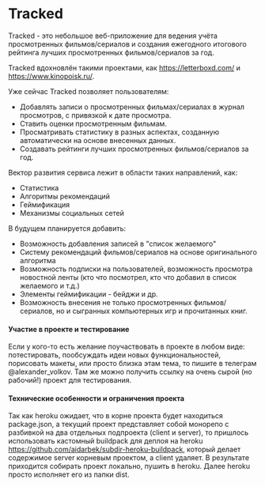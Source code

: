 # Tracked

Tracked - это небольшое веб-приложение для ведения учёта просмотренных фильмов/сериалов и создания ежегодного итогового рейтинга лучших просмотренных фильмов/сериалов за год.

Tracked вдохновлён такими проектами, как https://letterboxd.com/ и https://www.kinopoisk.ru/.

Уже сейчас Tracked позволяет пользователям:

- Добавлять записи о просмотренных фильмах/сериалах в журнал просмотров, с привязкой к дате просмотра.
- Ставить оценки просмотренным фильмам.
- Просматривать статистику в разных аспектах, созданную автоматически на основе внесенных данных.
- Создавать рейтинги лучших просмотренных фильмов/сериалов за год.

Вектор развития сервиса лежит в области таких направлений, как:

- Статистика
- Алгоритмы рекомендаций
- Геймификация
- Механизмы социальных сетей

В будущем планируется добавить:

- Возможность добавления записей в "список желаемого"
- Систему рекомендаций фильмов/сериалов на основе оригинального алгоритма
- Возможность подписки на пользователей, возможность просмотра новостной ленты (кто что посмотрел, кто что добавил в список желаемого и т.д.)
- Элементы геймификации - бейджи и др.
- Возможность внесения не только просмотренных фильмов/сериалов, но и сыгранных компьютерных игр и прочитанных книг.

#### Участие в проекте и тестирование

Если у кого-то есть желание поучаствовать в проекте в любом виде: потестировать, пообсуждать идеи новых функциональностей, порисовать макеты, или просто близка этам тема, то пишите в телеграм @alexander_volkov. Там же можно получить ссылку на очень сырой (но рабочий!) проект для тестирования.

#### Технические особенности и ограничения проекта

Так как heroku ожидает, что в корне проекта будет находиться package.json, а текущий проект представляет собой монорепо с разбивкой на два отдельных подпроекта (client и server), то пришлось использовать кастомный buildpack для деплоя на heroku https://github.com/aidarbek/subdir-heroku-buildpack, который делает содержимое server корневым проектом, а client удаляет. В результате приходится собирать проект локально, пушить в heroku. Далее heroku просто исполняет его из папки dist.
